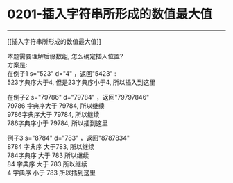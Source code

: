 
# 0201-插入字符串所形成的数值最大值


---

[[插入字符串所形成的数值最大值]]   


本题需要理解后缀数组, 怎么确定插入位置?   
方案是:   
在例子1 s="523" d="4" ，返回"5423" :   
523字典序大于4, 但是23字典序小于4, 所以插入到这里   

在例子2 s="79786" d="79784" ，返回"79797846"   
79786 字典序大于 79784, 所以继续   
9786字典序大于 79784, 所以继续   
786字典序小于 79784, 所以插到这里   

例子3 s="8784" d="783" ，返回"8787834"   
8784 字典序 大于783, 所以继续   
784字典序 大于 783 所以继续   
84 字典序 大于 783 所以继续   
4 字典序 小于 783 所以插到这里   

